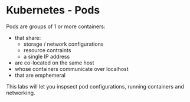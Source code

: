 # Kubernetes - Pods

Pods are groups of 1 or more containers:

* that share:
  - storage / network configurations
  - resource contraints
  - a single IP address
* are co-located on the same host
* whose containers communicate over localhost
* that are emphemeral

This labs will let you inspsect pod configurations, running containers and networking.
